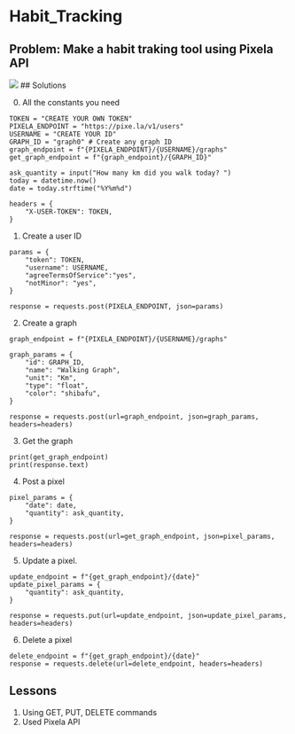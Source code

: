 # Habit_Tracking

## Problem: Make a habit traking tool using Pixela API

<img src="C:\Users\B SHWETA\Pictures\Screenshots">
## Solutions

0. All the constants you need
```
TOKEN = "CREATE YOUR OWN TOKEN"
PIXELA_ENDPOINT = "https://pixe.la/v1/users"
USERNAME = "CREATE YOUR ID"
GRAPH_ID = "graph0" # Create any graph ID
graph_endpoint = f"{PIXELA_ENDPOINT}/{USERNAME}/graphs"
get_graph_endpoint = f"{graph_endpoint}/{GRAPH_ID}"

ask_quantity = input("How many km did you walk today? ")
today = datetime.now()
date = today.strftime("%Y%m%d")

headers = {
    "X-USER-TOKEN": TOKEN,
}
```

1. Create a user ID
```
params = {
    "token": TOKEN,
    "username": USERNAME,
    "agreeTermsOfService":"yes",
    "notMinor": "yes",
}

response = requests.post(PIXELA_ENDPOINT, json=params)
```
2. Create a graph
```
graph_endpoint = f"{PIXELA_ENDPOINT}/{USERNAME}/graphs"

graph_params = {
    "id": GRAPH_ID,
    "name": "Walking Graph",
    "unit": "Km",
    "type": "float",
    "color": "shibafu",
}

response = requests.post(url=graph_endpoint, json=graph_params, headers=headers)
```
3. Get the graph
```
print(get_graph_endpoint)
print(response.text)
```
4. Post a pixel
```
pixel_params = {
    "date": date,
    "quantity": ask_quantity,
}

response = requests.post(url=get_graph_endpoint, json=pixel_params, headers=headers)
```
5. Update a pixel.
```
update_endpoint = f"{get_graph_endpoint}/{date}"
update_pixel_params = {
    "quantity": ask_quantity,
}

response = requests.put(url=update_endpoint, json=update_pixel_params, headers=headers)
```

6. Delete a pixel
```
delete_endpoint = f"{get_graph_endpoint}/{date}"
response = requests.delete(url=delete_endpoint, headers=headers)
```
## Lessons
1. Using GET, PUT, DELETE commands
2. Used Pixela API

